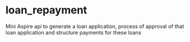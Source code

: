 # loan_repayment
Mini Aspire api to generate a loan application, process of approval of that loan application and structure payments for these loans
